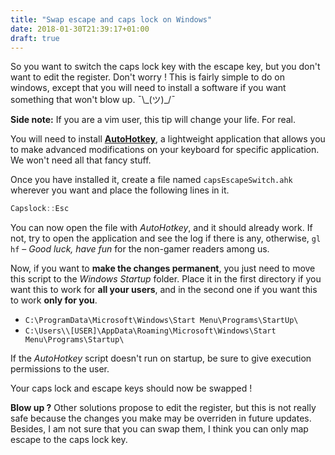 ```yaml
---
title: "Swap escape and caps lock on Windows"
date: 2018-01-30T21:39:17+01:00
draft: true
---
```


So you want to switch the caps lock key with the escape key, but you don't want to edit the register. Don't worry ! This is fairly simple to do on windows, except that you will need to install a software if you want something that won't blow up. ¯\\\_(ツ)\_/¯

**Side note:** If you are a vim user, this tip will change your life. For real.

You will need to install **[AutoHotkey](https://www.autohotkey.com/)**, a lightweight application that allows you to make advanced modifications on your keyboard for specific application. We won't need all that fancy stuff.

Once you have installed it, create a file named `capsEscapeSwitch.ahk` wherever you want and place the following lines in it.

```c
Capslock::Esc
```

You can now open the file with *AutoHotkey*, and it should already work. If not, try to open the application and see the log if there is any, otherwise, `gl hf` – *Good luck, have fun* for the non-gamer readers among us.

Now, if you want to **make the changes permanent**, you just need to move this script to the *Windows Startup* folder. Place it in the first directory if you want this to work for **all your users**, and in the second one if you want this to work **only for you**.

- `C:\ProgramData\Microsoft\Windows\Start Menu\Programs\StartUp\`
- `C:\Users\\[USER]\AppData\Roaming\Microsoft\Windows\Start Menu\Programs\Startup\`

If the *AutoHotkey* script doesn't run on startup, be sure to give execution permissions to the user.

Your caps lock and escape keys should now be swapped !

**Blow up ?** Other solutions propose to edit the register, but this is not really safe because the changes you make may be overriden in future updates. Besides, I am not sure that you can swap them, I think you can only map escape to the caps lock key.
